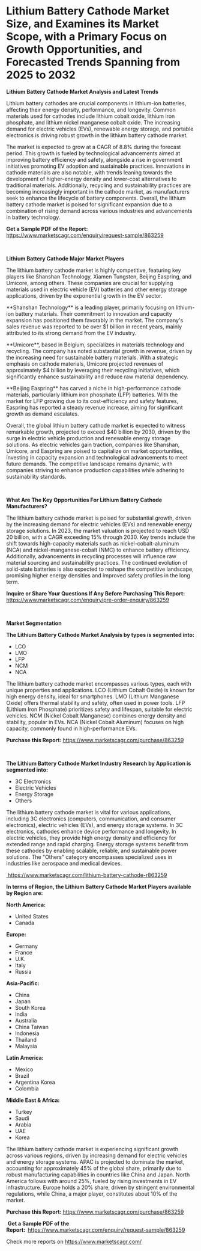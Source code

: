 <p><h1>Lithium Battery Cathode Market Size, and Examines its Market Scope, with a Primary Focus on Growth Opportunities, and Forecasted Trends Spanning from 2025 to 2032</h1></p><p><strong>Lithium Battery Cathode Market Analysis and Latest Trends</strong></p>
<p><p>Lithium battery cathodes are crucial components in lithium-ion batteries, affecting their energy density, performance, and longevity. Common materials used for cathodes include lithium cobalt oxide, lithium iron phosphate, and lithium nickel manganese cobalt oxide. The increasing demand for electric vehicles (EVs), renewable energy storage, and portable electronics is driving robust growth in the lithium battery cathode market.</p><p>The market is expected to grow at a CAGR of 8.8% during the forecast period. This growth is fueled by technological advancements aimed at improving battery efficiency and safety, alongside a rise in government initiatives promoting EV adoption and sustainable practices. Innovations in cathode materials are also notable, with trends leaning towards the development of higher-energy density and lower-cost alternatives to traditional materials. Additionally, recycling and sustainability practices are becoming increasingly important in the cathode market, as manufacturers seek to enhance the lifecycle of battery components. Overall, the lithium battery cathode market is poised for significant expansion due to a combination of rising demand across various industries and advancements in battery technology.</p></p>
<p><strong>Get a Sample PDF of the Report:&nbsp;</strong> <a href="https://www.marketscagr.com/enquiry/request-sample/863259?utm_campaign=2650&utm_medium=2&utm_source=Github&utm_content=ia&utm_term=07042025&utm_id=lithium-battery-cathode">https://www.marketscagr.com/enquiry/request-sample/863259</a></p>
<p>&nbsp;</p>
<p><strong>Lithium Battery Cathode Major Market Players</strong></p>
<p><p>The lithium battery cathode market is highly competitive, featuring key players like Shanshan Technology, Xiamen Tungsten, Beijing Easpring, and Umicore, among others. These companies are crucial for supplying materials used in electric vehicle (EV) batteries and other energy storage applications, driven by the exponential growth in the EV sector.</p><p>**Shanshan Technology** is a leading player, primarily focusing on lithium-ion battery materials. Their commitment to innovation and capacity expansion has positioned them favorably in the market. The company's sales revenue was reported to be over $1 billion in recent years, mainly attributed to its strong demand from the EV industry.</p><p>**Umicore**, based in Belgium, specializes in materials technology and recycling. The company has noted substantial growth in revenue, driven by the increasing need for sustainable battery materials. With a strategic emphasis on cathode materials, Umicore projected revenues of approximately $4 billion by leveraging their recycling initiatives, which significantly enhance sustainability and reduce raw material dependency.</p><p>**Beijing Easpring** has carved a niche in high-performance cathode materials, particularly lithium iron phosphate (LFP) batteries. With the market for LFP growing due to its cost-efficiency and safety features, Easpring has reported a steady revenue increase, aiming for significant growth as demand escalates.</p><p>Overall, the global lithium battery cathode market is expected to witness remarkable growth, projected to exceed $40 billion by 2030, driven by the surge in electric vehicle production and renewable energy storage solutions. As electric vehicles gain traction, companies like Shanshan, Umicore, and Easpring are poised to capitalize on market opportunities, investing in capacity expansion and technological advancements to meet future demands. The competitive landscape remains dynamic, with companies striving to enhance production capabilities while adhering to sustainability standards.</p></p>
<p>&nbsp;</p>
<p><strong>What Are The Key Opportunities For Lithium Battery Cathode Manufacturers?</strong></p>
<p><p>The lithium battery cathode market is poised for substantial growth, driven by the increasing demand for electric vehicles (EVs) and renewable energy storage solutions. In 2023, the market valuation is projected to reach USD 20 billion, with a CAGR exceeding 15% through 2030. Key trends include the shift towards high-capacity materials such as nickel-cobalt-aluminum (NCA) and nickel-manganese-cobalt (NMC) to enhance battery efficiency. Additionally, advancements in recycling processes will influence raw material sourcing and sustainability practices. The continued evolution of solid-state batteries is also expected to reshape the competitive landscape, promising higher energy densities and improved safety profiles in the long term.</p></p>
<p><strong>Inquire or Share Your Questions If Any Before Purchasing This Report:</strong> <a href="https://www.marketscagr.com/enquiry/pre-order-enquiry/863259?utm_campaign=2650&utm_medium=2&utm_source=Github&utm_content=ia&utm_term=07042025&utm_id=lithium-battery-cathode">https://www.marketscagr.com/enquiry/pre-order-enquiry/863259</a></p>
<p>&nbsp;</p>
<p><strong>Market Segmentation</strong></p>
<p><strong>The Lithium Battery Cathode Market Analysis by types is segmented into:</strong></p>
<p><ul><li>LCO</li><li>LMO</li><li>LFP</li><li>NCM</li><li>NCA</li></ul></p>
<p><p>The lithium battery cathode market encompasses various types, each with unique properties and applications. LCO (Lithium Cobalt Oxide) is known for high energy density, ideal for smartphones. LMO (Lithium Manganese Oxide) offers thermal stability and safety, often used in power tools. LFP (Lithium Iron Phosphate) prioritizes safety and lifespan, suitable for electric vehicles. NCM (Nickel Cobalt Manganese) combines energy density and stability, popular in EVs. NCA (Nickel Cobalt Aluminum) focuses on high capacity, commonly found in high-performance EVs.</p></p>
<p><strong>Purchase this Report:&nbsp;</strong><a href="https://www.marketscagr.com/purchase/863259?utm_campaign=2650&utm_medium=2&utm_source=Github&utm_content=ia&utm_term=07042025&utm_id=lithium-battery-cathode">https://www.marketscagr.com/purchase/863259</a></p>
<p>&nbsp;</p>
<p><strong>The Lithium Battery Cathode Market Industry Research by Application is segmented into:</strong></p>
<p><ul><li>3C Electronics</li><li>Electric Vehicles</li><li>Energy Storage</li><li>Others</li></ul></p>
<p><p>The lithium battery cathode market is vital for various applications, including 3C electronics (computers, communication, and consumer electronics), electric vehicles (EVs), and energy storage systems. In 3C electronics, cathodes enhance device performance and longevity. In electric vehicles, they provide high energy density and efficiency for extended range and rapid charging. Energy storage systems benefit from these cathodes by enabling scalable, reliable, and sustainable power solutions. The "Others" category encompasses specialized uses in industries like aerospace and medical devices.</p></p>
<p><a href="https://www.marketscagr.com/lithium-battery-cathode-r863259?utm_campaign=2650&utm_medium=2&utm_source=Github&utm_content=ia&utm_term=07042025&utm_id=lithium-battery-cathode">&nbsp;https://www.marketscagr.com/lithium-battery-cathode-r863259</a></p>
<p><strong>In terms of Region, the Lithium Battery Cathode Market Players available by Region are:</strong></p>
<p>
    <p> <strong> North America: </strong>
        <ul>
            <li>United States</li>
            <li>Canada</li>
        </ul>
        </p> 
    <p> <strong> Europe: </strong>
        <ul>
            <li>Germany</li>
            <li>France</li>
            <li>U.K.</li>
            <li>Italy</li>
            <li>Russia</li>
        </ul>
        </p> 
    <p> <strong> Asia-Pacific: </strong>
        <ul>
            <li>China</li>
            <li>Japan</li>
            <li>South Korea</li>
            <li>India</li>
            <li>Australia</li>
            <li>China Taiwan</li>
            <li>Indonesia</li>
            <li>Thailand</li>
            <li>Malaysia</li>
        </ul>
        </p> 
    <p> <strong> Latin America: </strong>
        <ul>
            <li>Mexico</li>
            <li>Brazil</li>
            <li>Argentina Korea</li>
            <li>Colombia</li>
        </ul>
        </p> 
    <p> <strong> Middle East & Africa: </strong>
        <ul>
            <li>Turkey</li>
            <li>Saudi</li>
            <li>Arabia</li>
            <li>UAE</li>
            <li>Korea</li>
        </ul>
    </p>
    </p>
<p><p>The lithium battery cathode market is experiencing significant growth across various regions, driven by increasing demand for electric vehicles and energy storage systems. APAC is projected to dominate the market, accounting for approximately 45% of the global share, primarily due to robust manufacturing capabilities in countries like China and Japan. North America follows with around 25%, fueled by rising investments in EV infrastructure. Europe holds a 20% share, driven by stringent environmental regulations, while China, a major player, constitutes about 10% of the market.</p></p>
<p><strong>Purchase this Report: </strong><a href="https://www.marketscagr.com/purchase/863259?utm_campaign=2650&utm_medium=2&utm_source=Github&utm_content=ia&utm_term=07042025&utm_id=lithium-battery-cathode">https://www.marketscagr.com/purchase/863259</a></p>
<p>&nbsp;<strong>Get a Sample PDF of the Report:&nbsp;&nbsp;</strong><a href="https://www.marketscagr.com/enquiry/request-sample/863259?utm_campaign=2650&utm_medium=2&utm_source=Github&utm_content=ia&utm_term=07042025&utm_id=lithium-battery-cathode">https://www.marketscagr.com/enquiry/request-sample/863259</a></p>
<p><strong></strong></p>
<p>Check more reports on <a href="https://www.marketscagr.com/?utm_campaign=2650&utm_medium=2&utm_source=Github&utm_content=ia&utm_term=07042025&utm_id=lithium-battery-cathode">https://www.marketscagr.com/</a></p>
